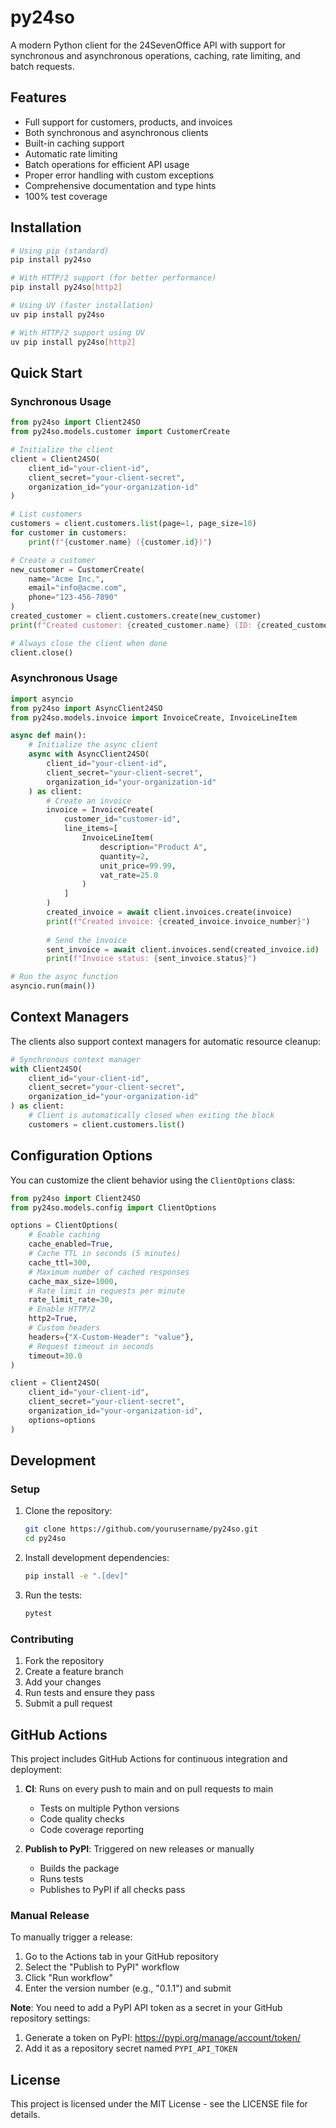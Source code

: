 # py24so

A modern Python client for the 24SevenOffice API with support for synchronous and asynchronous operations, caching, rate limiting, and batch requests.

## Features

- Full support for customers, products, and invoices
- Both synchronous and asynchronous clients
- Built-in caching support
- Automatic rate limiting
- Batch operations for efficient API usage
- Proper error handling with custom exceptions
- Comprehensive documentation and type hints
- 100% test coverage

## Installation

```bash
# Using pip (standard)
pip install py24so

# With HTTP/2 support (for better performance)
pip install py24so[http2]

# Using UV (faster installation)
uv pip install py24so

# With HTTP/2 support using UV
uv pip install py24so[http2]
```

## Quick Start

### Synchronous Usage

```python
from py24so import Client24SO
from py24so.models.customer import CustomerCreate

# Initialize the client
client = Client24SO(
    client_id="your-client-id",
    client_secret="your-client-secret",
    organization_id="your-organization-id"
)

# List customers
customers = client.customers.list(page=1, page_size=10)
for customer in customers:
    print(f"{customer.name} ({customer.id})")

# Create a customer
new_customer = CustomerCreate(
    name="Acme Inc.",
    email="info@acme.com",
    phone="123-456-7890"
)
created_customer = client.customers.create(new_customer)
print(f"Created customer: {created_customer.name} (ID: {created_customer.id})")

# Always close the client when done
client.close()
```

### Asynchronous Usage

```python
import asyncio
from py24so import AsyncClient24SO
from py24so.models.invoice import InvoiceCreate, InvoiceLineItem

async def main():
    # Initialize the async client
    async with AsyncClient24SO(
        client_id="your-client-id",
        client_secret="your-client-secret",
        organization_id="your-organization-id"
    ) as client:
        # Create an invoice
        invoice = InvoiceCreate(
            customer_id="customer-id",
            line_items=[
                InvoiceLineItem(
                    description="Product A",
                    quantity=2,
                    unit_price=99.99,
                    vat_rate=25.0
                )
            ]
        )
        created_invoice = await client.invoices.create(invoice)
        print(f"Created invoice: {created_invoice.invoice_number}")
        
        # Send the invoice
        sent_invoice = await client.invoices.send(created_invoice.id)
        print(f"Invoice status: {sent_invoice.status}")

# Run the async function
asyncio.run(main())
```

## Context Managers

The clients also support context managers for automatic resource cleanup:

```python
# Synchronous context manager
with Client24SO(
    client_id="your-client-id",
    client_secret="your-client-secret",
    organization_id="your-organization-id"
) as client:
    # Client is automatically closed when exiting the block
    customers = client.customers.list()
```

## Configuration Options

You can customize the client behavior using the `ClientOptions` class:

```python
from py24so import Client24SO
from py24so.models.config import ClientOptions

options = ClientOptions(
    # Enable caching
    cache_enabled=True,
    # Cache TTL in seconds (5 minutes)
    cache_ttl=300,
    # Maximum number of cached responses
    cache_max_size=1000,
    # Rate limit in requests per minute
    rate_limit_rate=30,
    # Enable HTTP/2
    http2=True,
    # Custom headers
    headers={"X-Custom-Header": "value"},
    # Request timeout in seconds
    timeout=30.0
)

client = Client24SO(
    client_id="your-client-id",
    client_secret="your-client-secret",
    organization_id="your-organization-id",
    options=options
)
```

## Development

### Setup

1. Clone the repository:
   ```bash
   git clone https://github.com/yourusername/py24so.git
   cd py24so
   ```

2. Install development dependencies:
   ```bash
   pip install -e ".[dev]"
   ```

3. Run the tests:
   ```bash
   pytest
   ```

### Contributing

1. Fork the repository
2. Create a feature branch
3. Add your changes
4. Run tests and ensure they pass
5. Submit a pull request

## GitHub Actions

This project includes GitHub Actions for continuous integration and deployment:

1. **CI**: Runs on every push to main and on pull requests to main
   - Tests on multiple Python versions
   - Code quality checks
   - Code coverage reporting

2. **Publish to PyPI**: Triggered on new releases or manually
   - Builds the package
   - Runs tests
   - Publishes to PyPI if all checks pass

### Manual Release

To manually trigger a release:

1. Go to the Actions tab in your GitHub repository
2. Select the "Publish to PyPI" workflow
3. Click "Run workflow"
4. Enter the version number (e.g., "0.1.1") and submit

**Note**: You need to add a PyPI API token as a secret in your GitHub repository settings:
1. Generate a token on PyPI: https://pypi.org/manage/account/token/
2. Add it as a repository secret named `PYPI_API_TOKEN`

## License

This project is licensed under the MIT License - see the LICENSE file for details.
